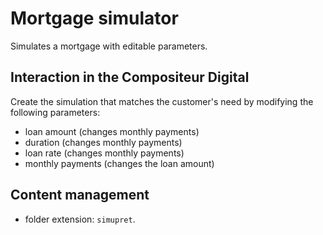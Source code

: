 # Mortgage simulator

Simulates a mortgage with editable parameters.

## Interaction in the Compositeur Digital

Create the simulation that matches the customer's need by modifying the following parameters:
- loan amount (changes monthly payments)
- duration (changes monthly payments)
- loan rate (changes monthly payments)
- monthly payments (changes the loan amount)

## Content management

- folder extension: `simupret`.
